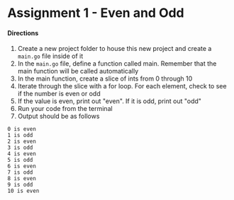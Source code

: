 # Assignment 1 - Even and Odd

#### Directions
1. Create a new project folder to house this new project and create a `main.go` file inside of it
2. In the `main.go` file, define a function called main. Remember that the main function will be called automatically
3. In the main function, create a slice of ints from 0 through 10
4. Iterate through the slice with a for loop. For each element, check to see if the number is even or odd
5. If the value is even, print out "even". If it is odd, print out "odd"
6. Run your code from the terminal
7. Output should be as follows
```
0 is even
1 is odd
2 is even
3 is odd
4 is even
5 is odd
6 is even
7 is odd
8 is even
9 is odd
10 is even